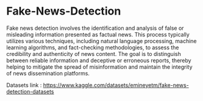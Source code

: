 # Fake-News-Detection

Fake news detection involves the identification and analysis of false or misleading information presented as factual news. This process typically utilizes various techniques, including natural language processing, machine learning algorithms, and fact-checking methodologies, to assess the credibility and authenticity of news content. The goal is to distinguish between reliable information and deceptive or erroneous reports, thereby helping to mitigate the spread of misinformation and maintain the integrity of news dissemination platforms.


Datasets link :  https://www.kaggle.com/datasets/emineyetm/fake-news-detection-datasets








